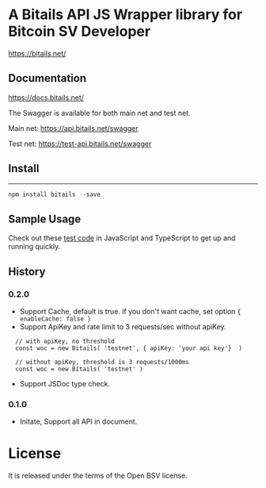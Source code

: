 # A Bitails API JS Wrapper library for Bitcoin SV Developer


https://bitails.net/

## Documentation

https://docs.bitails.net/


The Swagger is available for both main net and test net.

Main net: https://api.bitails.net/swagger

Test net: https://test-api.bitails.net/swagger



## Install

---

```javascript
npm install bitails --save
```

## Sample Usage

Check out these [test code](https://github.com/samooth/bitails/tree/master/test) in JavaScript and TypeScript to get up and running quickly.

## History

### 0.2.0
- Support Cache, default is true. if you don't want cache, set option `{ enableCache: false }`
- Support ApiKey and rate limit to 3 requests/sec without apiKey.
```
  // with apiKey, no threshold
  const woc = new Bitails( 'testnet', { apiKey: 'your api key'}  )
```
```
  // without apiKey, threshold is 3 requests/1000ms
  const woc = new Bitails( 'testnet' )
```
- Support JSDoc type check.

### 0.1.0
- Initate, Support all API in document.

# License

It is released under the terms of the Open BSV license.
